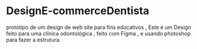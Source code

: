 # DesignE-commerceDentista
protótipo de um design de web site para fins educativos , Este é um Design feito para uma clínica odontológica , feito com Figma  , e  usando photoshop para fazer a estrutura.
